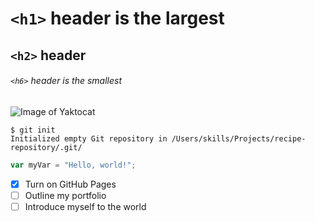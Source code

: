 # `<h1>` header is the largest 

## `<h2>` header

###### `<h6>` header is the smallest

![Image of Yaktocat](https://octodex.github.com/images/yaktocat.png)

```
$ git init
Initialized empty Git repository in /Users/skills/Projects/recipe-repository/.git/
```
  
``` javascript
var myVar = "Hello, world!";
```

- [x] Turn on GitHub Pages
- [ ] Outline my portfolio
- [ ] Introduce myself to the world
